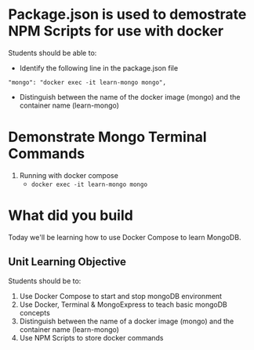 # Package.json is used to demostrate NPM Scripts for use with docker
Students should be able to:
* Identify the following line in the package.json file
```
"mongo": "docker exec -it learn-mongo mongo",
```
* Distinguish between the name of the docker image (mongo) and the container name (learn-mongo)

# Demonstrate Mongo Terminal Commands
1. Running with docker compose
     - ```docker exec -it learn-mongo mongo```


# What did you build
Today we'll be learning how to use Docker Compose to learn MongoDB.

## Unit Learning Objective
Students should be to:
1. Use Docker Compose to start and stop mongoDB environment
2. Use Docker, Terminal & MongoExpress to teach basic mongoDB concepts
3. Distinguish between the name of a docker image (mongo) and the container name (learn-mongo)
4. Use NPM Scripts to store docker commands

